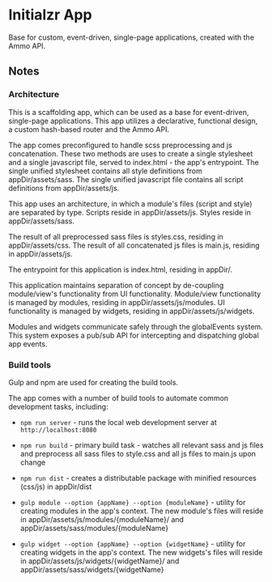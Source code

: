 # Initialzr App

Base for custom, event-driven, single-page applications, created with the Ammo API.

## Notes

### Architecture

This is a scaffolding app, which can be used as a base for event-driven, single-page applications. This app utilizes a declarative, functional design, a custom hash-based router and the Ammo API.

The app comes preconfigured to handle scss preprocessing and js concatenation. These two methods are uses to create a single stylesheet and a single javascript file, served to index.html - the app's entrypoint. The single unified stylesheet contains all style definitions from appDir/assets/sass. The single unified javascript file contains all script definitions from appDir/assets/js.

This app uses an architecture, in which a module's files (script and style) are separated by type. Scripts reside in appDir/assets/js. Styles reside in appDir/assets/sass.

The result of all preprocessed sass files is styles.css, residing in appDir/assets/css. The result of all concatenated js files is main.js, residing in appDir/assets/js.

The entrypoint for this application is index.html, residing in appDir/.

This application maintains separation of concept by de-coupling module/view's functionality from UI functionality. Module/view functionality is managed by modules, residing in appDir/assets/js/modules. UI functionality is managed by widgets, residing in appDir/assets/js/widgets.

Modules and widgets communicate safely through the globalEvents system. This system exposes a pub/sub API for intercepting and dispatching global app events.

### Build tools

Gulp and npm are used for creating the build tools.

The app comes with a number of build tools to automate common development tasks, including:

- `npm run server` - runs the local web development server at `http://localhost:8080`

- `npm run build` - primary build task - watches all relevant sass and js files and preprocess all sass files to style.css and all js files to main.js upon change

- `npm run dist` - creates a distributable package with minified resources (css/js) in appDir/dist

- `gulp module --option {appName} --option {moduleName}` - utility for creating modules in the app's context. The new module's files will reside in appDir/assets/js/modules/{moduleName}/ and appDir/assets/sass/modules/{moduleName}

- `gulp widget --option {appName} --option {widgetName}` - utility for creating widgets in the app's context. The new widgets's files will reside in appDir/assets/js/widgets/{widgetName}/ and appDir/assets/sass/widgets/{widgetName}
